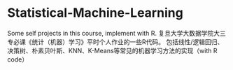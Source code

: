 # Statistical-Machine-Learning
Some self projects in this course, implement with R.
复旦大学大数据学院大三专必课《统计（机器）学习》平时个人作业的一些R代码。
包括线性/逻辑回归、决策树、朴素贝叶斯、KNN、K-Means等常见的机器学习方法的实现（with R code）
